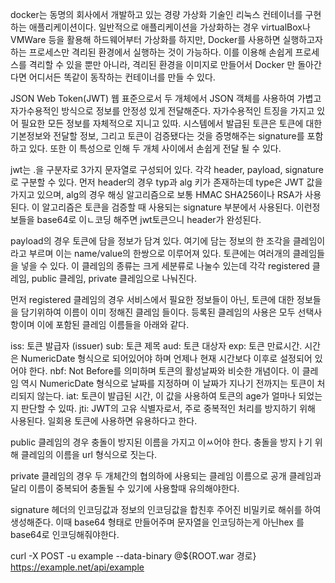 docker는 동명의 회사에서 개발하고 있는 경량 가상화 기술인 리눅스 컨테이너를 구현하는 애플리케이션이다.
일반적으로 애플리케이션을 가상화하는 경우 virtualBox나 VMWare 등을 활용해 하드웨어부터 가상화를 하지만, Docker를 사용하면 실행하고자하는 프로세스만 격리된 환경에서 실행하는 것이 가능하다.
이를 이용해 손쉽게 프로세스를 격리할 수 있을 뿐만 아니라, 격리된 환경을 이미지로 만들어서 Docker 만 돌아간다면 어디서든 똑같이 동작하는 컨테이너를 만들 수 있다.

JSON Web Token(JWT)
웹 표준으로서 두 개체에서 JSON 객체를 사용하여 가볍고 자가수용적인 방식으로 정보를 안정성 있게 전달해준다.
자가수용적인 트징을 가지고 있어 필요한 모든 정보를 자체적으로 지니고 있따.
시스템에서 발급된 토큰은 토큰에 대한 기본정보와 전달할 정보, 그리고 토큰이 검증됐다는 것을 증명해주는 signature를 포함하고 있다.
또한 이 특성으로 인해 두 개체 사이에서 손쉽게 전달 될 수 있다.

jwt는 .을 구분자로 3가지 문자열로 구성되어 있다.
각각 header, payload, signature로 구분할 수 있다.
먼저 header의 경우 typ과 alg 키가 존재하는데 type은 JWT 값을 가지고 있으며, alg의 경우 해싱 알고리즘으로 보통 HMAC SHA256이나 RSA가 사용된다.
이 알고리즘은 토큰을 검증할 때 사용되는 signature 부분에서 사용된다.
이런정보들을 base64로 이ㄴ코딩 해주면 jwt토큰으니 header가 완성된다.

payload의 경우 토큰에 담을 정보가 담겨 있다.
여기에 담는 정보의 한 조각을 클레임이라고 부르며 이는 name/value의 한쌍으로 이루어져 있다.
토큰에는 여러개의 클레임들을 넣을 수 있다.
이 클레임의 종류는 크게 세분류로 나눌수 있는데 각각 registered 클레임, public 클레임, private 클레임으로 나눠진다.

먼저 registered 클레임의 경우 서비스에서 필요한 정보들이 아닌, 토큰에 대한 정보들을 담기위하여 이름이 이미 정해진 클레임 들이다.
등록된 클레임의 사용은 모두 선택사항이며 이에 포함된 클레임 이름들을 아래와 같다.

iss: 토큰 발급자 (issuer)
sub: 토큰 제목
aud: 토큰 대상자
exp: 토큰 만료시간. 시간은 NumericDate 형식으로 되어있어야 하며 언제나 현재 시간보다 이후로 설정되어 있어야 한다.
nbf: Not Before를 의미하며 토큰의 활성날짜와 비슷한 개념이다. 이 클레임 역시 NumericDate 형식으로 날짜를 지정하며 이 날짜가 지나기 전까지는 토큰이 처리되지 않는다.
iat: 토큰이 발급된 시간, 이 값을 사용하여 토큰의 age가 얼마나 되었는지 판단할 수 있따.
jti: JWT의 고유 식별자로서, 주로 중복적인 처리를 방지하기 위해 사용된다. 일회용 토큰에 사용하면 유용하다고 한다.

public 클레임의 경우 충돌이 방지된 이름을 가지고 이ㅆ어야 한다.
충돌을 방지ㅏ기 위해 클레임의 이름을 url 형식으로 짓는다.

private 클레임의 경우 두 개체간의 협의하에 사용되는 클레임 이름으로 공개 클레임과 달리 이름이 중복되어 충돌될 수 있기에 사용할때 유의해야한다.

signature
헤더의 인코딩값과 정보의 인코딩값을 합친후 주어진 비밀키로 해쉬를 하여 생성해준다.
이때 base64 형태로 만들어주며 문자열을 인코딩하는게 아닌hex 를 base64로 인코딩해줘야한다.

curl -X POST -u example --data-binary @${ROOT.war 경로} https://example.net/api/example
